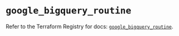 # `google_bigquery_routine`

Refer to the Terraform Registry for docs: [`google_bigquery_routine`](https://registry.terraform.io/providers/hashicorp/google-beta/6.41.0/docs/resources/google_bigquery_routine).
